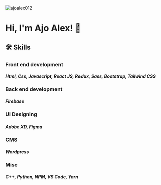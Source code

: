 <p align="left"> <img src="https://komarev.com/ghpvc/?username=ajoalex012&label=Profile%20views&color=0e75b6&style=flat" alt="ajoalex012" /> </p>


# Hi, I'm Ajo Alex! 👋

  
## 🛠 Skills
### Front end development
##### Html, Css, Javascript, React JS, Redux, Sass, Bootstrap, Tailwind CSS

### Back  end development
##### Firebase

### UI Designing
##### Adobe XD, Figma

### CMS
##### Wordpress

### Misc
##### C++, Python, NPM, VS Code, Yarn









  

  

